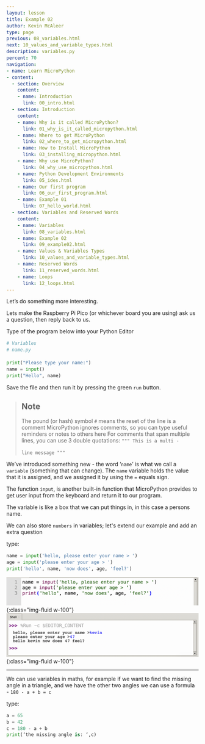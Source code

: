 ```yaml
---
layout: lesson
title: Example 02
author: Kevin McAleer
type: page
previous: 08_variables.html
next: 10_values_and_variable_types.html
description: variables.py
percent: 70
navigation:
- name: Learn MicroPython
- content:
  - section: Overview
    content:
    - name: Introduction
      link: 00_intro.html
  - section: Introduction
    content:
    - name: Why is it called MicroPython?
      link: 01_why_is_it_called_micropython.html
    - name: Where to get MicroPython
      link: 02_where_to_get_micropython.html
    - name: How to Install MicroPython
      link: 03_installing_micropython.html
    - name: Why use MicroPython?
      link: 04_why_use_micropython.html
    - name: Python Development Environments
      link: 05_ides.html
    - name: Our first program
      link: 06_our_first_program.html
    - name: Example 01
      link: 07_hello_world.html
  - section: Variables and Reserved Words
    content:
    - name: Variables
      link: 08_variables.html
    - name: Example 02
      link: 09_example02.html
    - name: Values & Variables Types
      link: 10_values_and_variable_types.html
    - name: Reserved Words
      link: 11_reserved_words.html
    - name: Loops
      link: 12_loops.html
---
```



Let’s do something more interesting.

Lets make the Raspberry Pi Pico (or whichever board you are using) ask us a question, then reply back to us.

Type of the program below into your Python Editor

```python
# Variables
# name.py

print("Please type your name:")
name = input()
print("Hello", name)
```

Save the file and then run it by pressing the green `run` button.

> ## Note
> The pound (or hash) symbol `#` means the reset of the line is a comment
> MicroPython ignores comments, so you can type useful reminders or notes to others here
> For comments that span multiple lines, you can use 3 double quotations:
> `""" This is a multi -`
> 
> `line message """`

We’ve introduced something new - the word ‘`name`’ is what we call a `variable` (something that can change). The `name` variable holds the value that it is assigned, and we assigned it by using the `=` equals sign.

The function `input`, is another built-in function that MicroPython provides to get user input from the keyboard and return it to our program.

The variable is like a box that we can put things in, in this case a persons name.

We can also store `numbers` in variables; let's extend our example and add an extra question

type:
```python
name = input('hello, please enter your name > ')
age = input('please enter your age > ')
print('hello', name, 'now does', age, 'feel?')
```
![Age Program](assets/age_program.png){:class="img-fluid w-100"}
![Age Console Output](assets/age_console.png){:class="img-fluid w-100"}

---

We can use variables in maths, for example if we want to find the missing angle in a triangle, and we have the other two angles we can use a formula - `180 - a + b = c`

type:
```python
a = 65
b = 42
c = 180 - a + b 
print(‘the missing angle is: ‘,c)
```